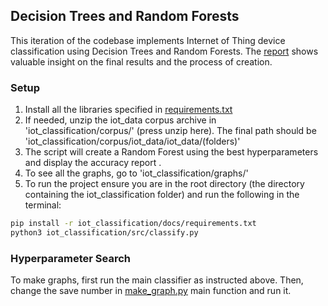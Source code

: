 ## Decision Trees and Random Forests
This iteration of the codebase implements Internet of Thing device classification using Decision Trees and Random Forests.
The [report](iot_classification/docs/report.pdf) shows valuable insight on the final results and the process of creation.

### Setup
1. Install all the libraries specified in [requirements.txt](iot_classification/docs/requirements.txt)
2. If needed, unzip the iot_data corpus archive in 'iot_classification/corpus/' (press unzip here). The final path should be 'iot_classification/corpus/iot_data/iot_data/(folders)'
3. The script will create a Random Forest using the best hyperparameters and display the accuracy report .
4. To see all the graphs, go to 'iot_classification/graphs/'
4. To run the project ensure you are in the root directory (the directory containing the iot_classification folder) and run the following in the terminal:

```sh
pip install -r iot_classification/docs/requirements.txt
python3 iot_classification/src/classify.py
```

### Hyperparameter Search
To make graphs, first run the main classifier as instructed above. Then, change the save number in [make_graph.py](iot_classification/src/make_graph.py) main function and run it. 
